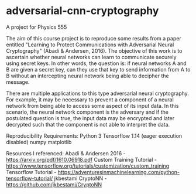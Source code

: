 # adversarial-cnn-cryptography
A project for Physics 555

The aim of this course project is to reproduce some results from a paper entitled "Learning to Protect Communications with Adversarial Neural Cryptography" (Abadi & Andersen, 2016). The objective of this work is to ascertain whether neural networks can learn to communicate securely using secret keys. In other words, the question is: if neural networks A and B are given a secret key, can they use that key to send information from A to B without an intercepting neural network being able to decipher the message. 

There are multiple applications to this type adversarial neural cryptography. For example, it may be necessary to prevent a component of a neural network from being able to access some aspect of its input data. In this scenario, the neural network component is the adversary and if the postulated question is true, the input data may be encrypted and later decrypted such that the component is not able to interpret the data.

Reproducibility Requirements:
Python 3
Tensorflow 1.14 (eager execution disabled)
numpy
matplotlib

Resources I referenced:
Abadi & Andersen 2016 - https://arxiv.org/pdf/1610.06918.pdf
Custom Training Tutorial - https://www.tensorflow.org/tutorials/customization/custom_training
Tensorflow Tutorial - https://adventuresinmachinelearning.com/python-tensorflow-tutorial/
jkbestami CryptoNN - https://github.com/jkbestami/CryptoNN

